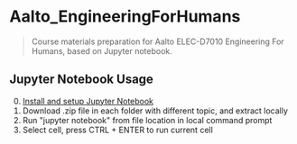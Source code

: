 # Aalto_EngineeringForHumans
> Course materials preparation for Aalto ELEC-D7010 Engineering For Humans, based on Jupyter notebook.

## Jupyter Notebook Usage
0. [Install and setup Jupyter Notebook](http://jupyter.readthedocs.io/en/latest/install.html)
1. Download .zip file in each folder with different topic, and extract locally
2. Run "jupyter notebook" from file location in local command prompt
3. Select cell, press CTRL + ENTER to run current cell
